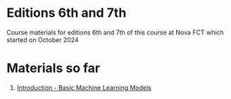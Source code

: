 # Editions 6th and 7th
Course materials for editions 6th and 7th of this course at Nova FCT which started on October 2024

# Materials so far

1. [Introduction - Basic Machine Learning Models](https://github.com/samsung-ai-course/5th-edition/tree/main/Introduction-Basic-Machine-Learning-Models)